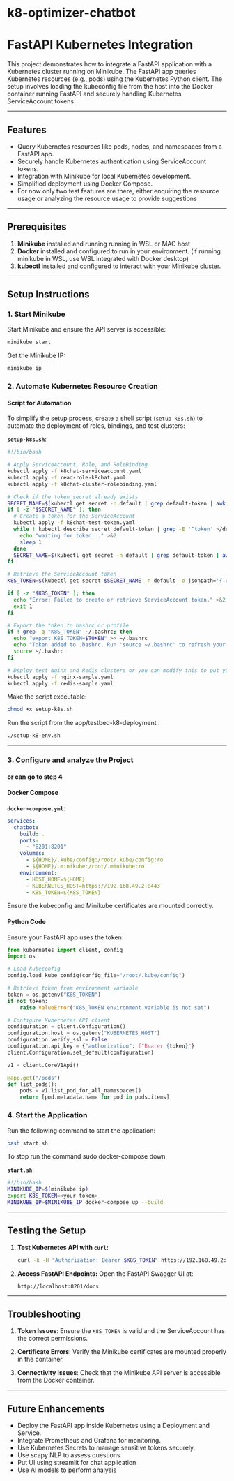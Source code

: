 # k8-optimizer-chatbot

# FastAPI Kubernetes Integration

This project demonstrates how to integrate a FastAPI application with a Kubernetes cluster running on Minikube. The FastAPI app queries Kubernetes resources (e.g., pods) using the Kubernetes Python client. The setup involves loading the kubeconfig file from the host into the Docker container running FastAPI and securely handling Kubernetes ServiceAccount tokens.

---

## Features

- Query Kubernetes resources like pods, nodes, and namespaces from a FastAPI app.
- Securely handle Kubernetes authentication using ServiceAccount tokens.
- Integration with Minikube for local Kubernetes development.
- Simplified deployment using Docker Compose.
- For now only two test features are there, either enquiring the resource usage or analyzing the resource usage to provide suggestions

---

## Prerequisites

1. **Minikube** installed and running running in WSL or MAC host
2. **Docker** installed and configured to run in your environment. (if running minikube in WSL, use WSL integrated with Docker desktop)
3. **kubectl** installed and configured to interact with your Minikube cluster.

---

## Setup Instructions

### 1. Start Minikube

Start Minikube and ensure the API server is accessible:

```bash
minikube start
```

Get the Minikube IP:
```bash
minikube ip
```

### 2. Automate Kubernetes Resource Creation

#### Script for Automation

To simplify the setup process, create a shell script (`setup-k8s.sh`) to automate the deployment of roles, bindings, and test clusters:

**`setup-k8s.sh`**:
```bash
#!/bin/bash

# Apply ServiceAccount, Role, and RoleBinding
kubectl apply -f k8chat-serviceaccount.yaml
kubectl apply -f read-role-k8chat.yaml
kubectl apply -f k8chat-cluster-rolebinding.yaml

# Check if the token secret already exists
SECRET_NAME=$(kubectl get secret -n default | grep default-token | awk '{print $1}')
if [ -z "$SECRET_NAME" ]; then
  # Create a token for the ServiceAccount
  kubectl apply -f k8chat-test-token.yaml
  while ! kubectl describe secret default-token | grep -E '^token' >/dev/null; do
    echo "waiting for token..." >&2
    sleep 1
  done
  SECRET_NAME=$(kubectl get secret -n default | grep default-token | awk '{print $1}')
fi

# Retrieve the ServiceAccount token
K8S_TOKEN=$(kubectl get secret $SECRET_NAME -n default -o jsonpath='{.data.token}' | base64 --decode)

if [ -z "$K8S_TOKEN" ]; then
  echo "Error: Failed to create or retrieve ServiceAccount token." >&2
  exit 1
fi

# Export the token to bashrc or profile
if ! grep -q "K8S_TOKEN" ~/.bashrc; then
  echo "export K8S_TOKEN=$TOKEN" >> ~/.bashrc
  echo "Token added to .bashrc. Run 'source ~/.bashrc' to refresh your environment."
  source ~/.bashrc
fi

# Deploy test Nginx and Redis clusters or you can modify this to put your custom deployments, pods, services
kubectl apply -f nginx-sample.yaml
kubectl apply -f redis-sample.yaml
```

Make the script executable:
```bash
chmod +x setup-k8s.sh
```

Run the script from the app/testbed-k8-deployment :
```bash
./setup-k8-env.sh
```

---

### 3. Configure and analyze the Project

#### or can go to step 4

#### Docker Compose

**`docker-compose.yml`**:
```yaml
services:
  chatbot:
    build: .
    ports:
      - "8201:8201"
    volumes:
      - ${HOME}/.kube/config:/root/.kube/config:ro
      - ${HOME}/.minikube:/root/.minikube:ro
    environment:
      - HOST_HOME=${HOME}
      - KUBERNETES_HOST=https://192.168.49.2:8443
      - K8S_TOKEN=${K8S_TOKEN}
```

Ensure the kubeconfig and Minikube certificates are mounted correctly.

#### Python Code

Ensure your FastAPI app uses the token:

```python
from kubernetes import client, config
import os

# Load kubeconfig
config.load_kube_config(config_file="/root/.kube/config")

# Retrieve token from environment variable
token = os.getenv("K8S_TOKEN")
if not token:
    raise ValueError("K8S_TOKEN environment variable is not set")

# Configure Kubernetes API client
configuration = client.Configuration()
configuration.host = os.getenv("KUBERNETES_HOST")
configuration.verify_ssl = False
configuration.api_key = {"authorization": f"Bearer {token}"}
client.Configuration.set_default(configuration)

v1 = client.CoreV1Api()

@app.get("/pods")
def list_pods():
    pods = v1.list_pod_for_all_namespaces()
    return [pod.metadata.name for pod in pods.items]
```

### 4. Start the Application

Run the following command to start the application:

```bash
bash start.sh
```

To stop run the command sudo docker-compose down

**`start.sh`**:
```bash
#!/bin/bash
MINIKUBE_IP=$(minikube ip)
export K8S_TOKEN=<your-token>
MINIKUBE_IP=$MINIKUBE_IP docker-compose up --build
```

---

## Testing the Setup

1. **Test Kubernetes API with `curl`:**
   ```bash
   curl -k -H "Authorization: Bearer $K8S_TOKEN" https://192.168.49.2:8443/api/v1/namespaces/default/pods
   ```

2. **Access FastAPI Endpoints:**
   Open the FastAPI Swagger UI at:
   ```
   http://localhost:8201/docs
   ```

---

## Troubleshooting

1. **Token Issues**:
   Ensure the `K8S_TOKEN` is valid and the ServiceAccount has the correct permissions.

2. **Certificate Errors**:
   Verify the Minikube certificates are mounted properly in the container.

3. **Connectivity Issues**:
   Check that the Minikube API server is accessible from the Docker container.

---

## Future Enhancements

- Deploy the FastAPI app inside Kubernetes using a Deployment and Service.
- Integrate Prometheus and Grafana for monitoring.
- Use Kubernetes Secrets to manage sensitive tokens securely.
- Use scapy NLP to assess questions
- Put UI using streamlit for chat application
- Use AI models to perform analysis


